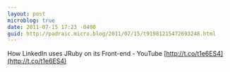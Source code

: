 ```yaml
---
layout: post
microblog: true
date: 2011-07-15 17:23 -0400
guid: http://padraic.micro.blog/2011/07/15/t91981215472693248.html
---
```

How LinkedIn uses JRuby on its Front-end‏ - YouTube [http://t.co/t1e6ES4](http://t.co/t1e6ES4)
